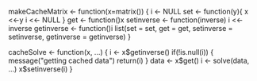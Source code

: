 makeCacheMatrix <- function(x=matrix()) {
    i <- NULL
    set <- function(y){
        x <<-y
        i <<- NULL
    }
    get <- function()x
    setinverse <- function(inverse) i <<- inverse
    getinverse <- function()i
    list(set = set, 
         get = get,
         setinverse = setinverse,
         getinverse = getinverse)
}


cacheSolve <- function(x, ...) {
    i <- x$getinverse()
    if(!is.null(i)) {
        message("getting cached data")
        return(i)
    }
    data <- x$get()
    i <- solve(data, ...)
    x$setinverse(i)
}
